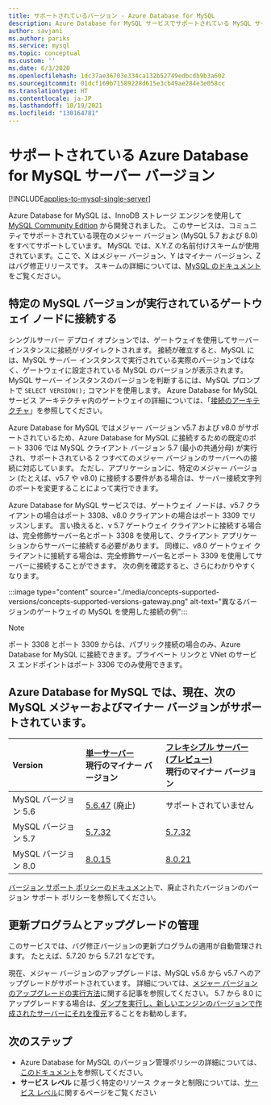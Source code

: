 ```yaml
---
title: サポートされているバージョン - Azure Database for MySQL
description: Azure Database for MySQL サービスでサポートされている MySQL サーバーのバージョンについて説明します。
author: savjani
ms.author: pariks
ms.service: mysql
ms.topic: conceptual
ms.custom: ''
ms.date: 6/3/2020
ms.openlocfilehash: 1dc37ae36703e334ca132b52749edbcdb9b3a602
ms.sourcegitcommit: 01dcf169b71589228d615e3cb49ae284e3e058cc
ms.translationtype: HT
ms.contentlocale: ja-JP
ms.lasthandoff: 10/19/2021
ms.locfileid: "130164781"
---
```

# <a name="supported-azure-database-for-mysql-server-versions"></a>サポートされている Azure Database for MySQL サーバー バージョン

[!INCLUDE[applies-to-mysql-single-server](includes/applies-to-mysql-single-server.md)]

Azure Database for MySQL は、InnoDB ストレージ エンジンを使用して [MySQL Community Edition](https://www.mysql.com/products/community/) から開発されました。 このサービスは、コミュニティでサポートされている現在のメジャー バージョン (MySQL 5.7 および 8.0) をすべてサポートしています。 MySQL では、X.Y.Z の名前付けスキームが使用されています。ここで、X はメジャー バージョン、Y はマイナー バージョン、Z はバグ修正リリースです。 スキームの詳細については、[MySQL のドキュメント](https://dev.mysql.com/doc/refman/5.7/en/which-version.html)をご覧ください。

## <a name="connect-to-a-gateway-node-that-is-running-a-specific-mysql-version"></a>特定の MySQL バージョンが実行されているゲートウェイ ノードに接続する

シングルサーバー デプロイ オプションでは、ゲートウェイを使用してサーバー インスタンスに接続がリダイレクトされます。 接続が確立すると、MySQL には、MySQL サーバー インスタンスで実行されている実際のバージョンではなく、ゲートウェイに設定されている MySQL のバージョンが表示されます。 MySQL サーバー インスタンスのバージョンを判断するには、MySQL プロンプトで `SELECT VERSION();` コマンドを使用します。 Azure Database for MySQL サービス アーキテクチャ内のゲートウェイの詳細については、「[接続のアーキテクチャ](./concepts-connectivity-architecture.md#connectivity-architecture)」を参照してください。

Azure Database for MySQL ではメジャー バージョン v5.7 および v8.0 がサポートされているため、Azure Database for MySQL に接続するための既定のポート 3306 では MySQL クライアント バージョン 5.7 (最小の共通分母) が実行され、サポートされている 2 つすべてのメジャー バージョンのサーバーへの接続に対応しています。 ただし、アプリケーションに、特定のメジャー バージョン (たとえば、v5.7 や v8.0) に接続する要件がある場合は、サーバー接続文字列のポートを変更することによって実行できます。

Azure Database for MySQL サービスでは、ゲートウェイ ノードは、v5.7 クライアントの場合はポート 3308、v8.0 クライアントの場合はポート 3309 でリッスンします。 言い換えると、v 5.7 ゲートウェイ クライアントに接続する場合は、完全修飾サーバー名とポート 3308 を使用して、クライアント アプリケーションからサーバーに接続する必要があります。 同様に、v8.0 ゲートウェイ クライアントに接続する場合は、完全修飾サーバー名とポート 3309 を使用してサーバーに接続することができます。 次の例を確認すると、さらにわかりやすくなります。

:::image type="content" source="./media/concepts-supported-versions/concepts-supported-versions-gateway.png" alt-text="異なるバージョンのゲートウェイの MySQL を使用した接続の例":::

> [!NOTE]
> ポート 3308 とポート 3309 からは、パブリック接続の場合のみ、Azure Database for MySQL に接続できます。プライベート リンクと VNet のサービス エンドポイントはポート 3306 でのみ使用できます。

## <a name="azure-database-for-mysql-currently-supports-the-following-major-and-minor-versions-of-mysql"></a>Azure Database for MySQL では、現在、次の MySQL メジャーおよびマイナー バージョンがサポートされています。

| Version | [単一サーバー](overview.md) <br/> 現行のマイナー バージョン |[フレキシブル サーバー (プレビュー)](./flexible-server/overview.md) <br/> 現行のマイナー バージョン  |
|:-------------------|:-------------------------------------------|:---------------------------------------------|
|MySQL バージョン 5.6 |  [5.6.47](https://dev.mysql.com/doc/relnotes/mysql/5.6/en/news-5-6-47.html) (廃止) | サポートされていません|
|MySQL バージョン 5.7 | [5.7.32](https://dev.mysql.com/doc/relnotes/mysql/5.7/en/news-5-7-32.html) | [5.7.32](https://dev.mysql.com/doc/relnotes/mysql/5.7/en/news-5-7-32.html)|
|MySQL バージョン 8.0 | [8.0.15](https://dev.mysql.com/doc/relnotes/mysql/8.0/en/news-8-0-15.html) | [8.0.21](https://dev.mysql.com/doc/relnotes/mysql/8.0/en/news-8-0-21.html)|

[バージョン サポート ポリシーのドキュメント](concepts-version-policy.md#retired-mysql-engine-versions-not-supported-in-azure-database-for-mysql)で、廃止されたバージョンのバージョン サポート ポリシーを参照してください。

## <a name="managing-updates-and-upgrades"></a>更新プログラムとアップグレードの管理

このサービスでは、バグ修正バージョンの更新プログラムの適用が自動管理されます。 たとえば、5.7.20 から 5.7.21 などです。  

現在、メジャー バージョンのアップグレードは、MySQL v5.6 から v5.7 へのアップグレードがサポートされています。 詳細については、[メジャー バージョンのアップグレードの実行方法](how-to-major-version-upgrade.md)に関する記事を参照してください。 5\.7 から 8.0 にアップグレードする場合は、[ダンプを実行し、新しいエンジンのバージョンで作成されたサーバーにそれを復元](./concepts-migrate-dump-restore.md)することをお勧めします。

## <a name="next-steps"></a>次のステップ

- Azure Database for MySQL のバージョン管理ポリシーの詳細については、[このドキュメント](concepts-version-policy.md)を参照してください。
- **サービス レベル** に基づく特定のリソース クォータと制限については、[サービス レベル](./concepts-pricing-tiers.md)に関するページをご覧ください
